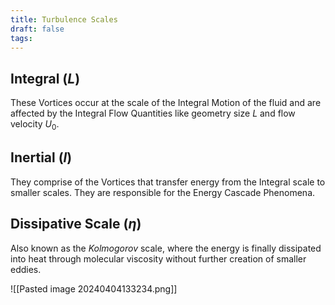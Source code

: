 ```yaml
---
title: Turbulence Scales
draft: false
tags:
---
```

## Integral ($L$)
These Vortices occur at the scale of the Integral Motion of the fluid and are affected by the Integral Flow Quantities like geometry size $L$ and flow velocity $U_0$.
## Inertial ($l$)
They comprise of the Vortices that transfer energy from the Integral scale to smaller scales. They are responsible for the Energy Cascade Phenomena. 
## Dissipative Scale ($\eta$)
Also known as the *Kolmogorov* scale, where the energy is finally dissipated into heat through molecular viscosity without further creation of smaller eddies. 

![[Pasted image 20240404133234.png]]








